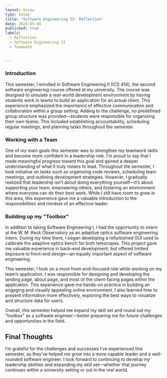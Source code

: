 ```yaml
---
layout: essay
type: essay
title: "Software Engineering II: Reflection"
date: 2024-05-04
published: true
labels:
  - Reflection
  - Software Engineering II
  - Teamwork

  
---
```

### Introduction
This semester, I enrolled in Software Engineering II (ICS 414), the second software engineering course offered at my university. The course was designed to simulate a real-world development environment by having students work in teams to build an application for an actual client. This experience emphasized the importance of effective communication and collaboration within a group setting. Adding to the challenge, no predefined group structure was provided—students were responsible for organizing their own teams. This included establishing accountability, scheduling regular meetings, and planning tasks throughout the semester.


### Working with a Team
One of my main goals this semester was to strengthen my teamwork skills and become more confident in a leadership role. I’m proud to say that I made meaningful progress toward this goal and gained a deeper understanding of what it truly means to lead. Throughout the semester, I took initiative on tasks such as organizing code reviews, scheduling team meetings, and outlining development strategies. However, I gradually realized that leadership isn’t about doing everything yourself—it’s about supporting your team, empowering others, and fostering an environment where everyone can do their best work. While I still have room to grow in this area, this experience gave me a valuable introduction to the responsibilities and mindset of an effective leader.


### Building up my "Toolbox"
In addition to taking Software Engineering I, I had the opportunity to intern at the W. M. Keck Observatory as an adaptive optics software engineering intern. During my time there, I began developing a refurbished GUI used to calibrate the adaptive optics bench for both telescopes. This project gave me valuable experience in back-end development, but offered limited exposure to front-end design—an equally important aspect of software engineering.

This semester, I took on a more front-end-focused role while working on my team’s application. I was responsible for designing and developing the landing page, about page, and most of the client-facing pages within the application. This experience gave me hands-on practice in building an engaging and visually appealing online environment. I also learned how to present information more effectively, exploring the best ways to visualize and structure data for users.

Overall, this semester helped me expand my skill set and round out my "toolbox" as a software engineer—better preparing me for future challenges and opportunities in the field.


## Final Thoughts
I’m grateful for the challenges and successes I’ve experienced this semester, as they’ve helped me grow into a more capable leader and a well-rounded software engineer. I look forward to continuing to develop my leadership abilities and expanding my skill set—whether that journey continues within a university setting or out in the real world.
